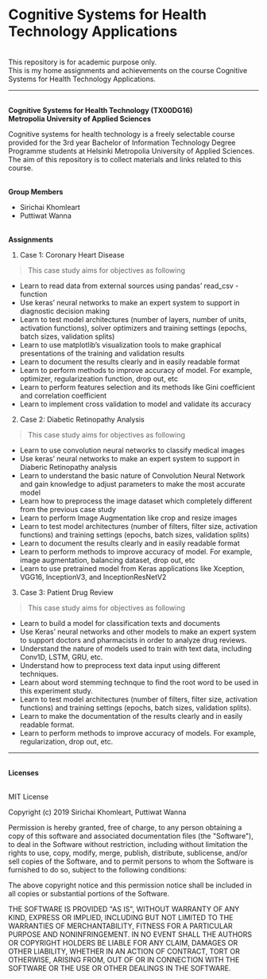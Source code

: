 # Cognitive Systems for Health Technology Applications
<br>This repository is for academic purpose only. 
<br>This is my home assignments and achievements on the course Cognitive Systems for Health Technology Applications.


---


<br>**Cognitive Systems for Health Technology (TX00DG16)**
<br>**Metropolia University of Applied Sciences**

Cognitive systems for health technology is a freely selectable course provided for the 3rd year Bachelor of Information Technology Degree Programme students at Helsinki Metropolia University of Applied Sciences. The aim of this repository is to collect materials and links related to this course.

<br>**Group Members**
*   Sirichai Khomleart
*   Puttiwat Wanna

<br>**Assignments**


1.   Case 1: Coronary Heart Disease


> This case study aims for objectives as following
- Learn to read data from external sources using pandas’ read_csv -function
- Use keras’ neural networks to make an expert system to support in diagnostic decision
making
- Learn to test model architectures (number of layers, number of units, activation functions), solver optimizers and training settings (epochs, batch sizes, validation splits) 
- Learn to use matplotlib’s visualization tools to make graphical presentations of the training and validation results
- Learn to document the results clearly and in easily readable format
- Learn to perform methods to improve accuracy of model. For example, optimizer, regularizeation function, drop out, etc
- Learn to perform features selection and its methods like Gini coefficient and correlation coefficient
- Learn to implement cross validation to model and validate its accuracy




2.   Case 2: Diabetic Retinopathy Analysis


> This case study aims for objectives as following
- Learn to use convolution neural networks to classify medical images
- Use keras’ neural networks to make an expert system to support in Diaberic Retinopathy analysis
- Learn to understand the basic nature of Convolution Neural Network and gain knowledge to adjust parameters to make the most accurate model
- Learn how to preprocess the image dataset which completely different from the previous case study
- Learn to perform Image Augmentation like crop and resize images
- Learn to test model architectures (number of filters, filter size, activation functions) and training settings (epochs, batch sizes, validation splits)
- Learn to document the results clearly and in easily readable format
- Learn to perform methods to improve accuracy of model. For example, image augmentation, balancing dataset, drop out, etc
- Learn to use pretrained model from Keras applications like Xception, VGG16, InceptionV3, and InceptionResNetV2




3.   Case 3: Patient Drug Review


> This case study aims for objectives as following
- Learn to build a model for classification texts and documents 
- Use Keras’ neural networks and other models to make an expert system to support doctors and pharmacists in order to analyze drug reviews.
- Understand the nature of models used to train with text data, including Conv1D, LSTM, GRU, etc.
- Understand how to preprocess text data input using different techniques.
- Learn about word stemming technque to find the root word to be used in this experiment study.
- Learn to test model architectures (number of filters, filter size, activation functions) and training settings (epochs, batch sizes, validation splits).
- Learn to make the documentation of the results clearly and in easily readable format.
- Learn to perform methods to improve accuracy of models. For example, regularization, drop out, etc.

---


<br>**Licenses**

<br>MIT License

Copyright (c) 2019 Sirichai Khomleart, Puttiwat Wanna

Permission is hereby granted, free of charge, to any person obtaining a copy
of this software and associated documentation files (the "Software"), to deal
in the Software without restriction, including without limitation the rights
to use, copy, modify, merge, publish, distribute, sublicense, and/or sell
copies of the Software, and to permit persons to whom the Software is
furnished to do so, subject to the following conditions:

The above copyright notice and this permission notice shall be included in all
copies or substantial portions of the Software.

THE SOFTWARE IS PROVIDED "AS IS", WITHOUT WARRANTY OF ANY KIND, EXPRESS OR
IMPLIED, INCLUDING BUT NOT LIMITED TO THE WARRANTIES OF MERCHANTABILITY,
FITNESS FOR A PARTICULAR PURPOSE AND NONINFRINGEMENT. IN NO EVENT SHALL THE
AUTHORS OR COPYRIGHT HOLDERS BE LIABLE FOR ANY CLAIM, DAMAGES OR OTHER
LIABILITY, WHETHER IN AN ACTION OF CONTRACT, TORT OR OTHERWISE, ARISING FROM,
OUT OF OR IN CONNECTION WITH THE SOFTWARE OR THE USE OR OTHER DEALINGS IN THE
SOFTWARE.
